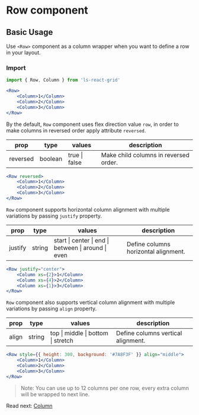 # Row component

## Basic Usage

Use ``<Row>`` component as a column wrapper when you want to define a row in your layout.

### Import

```js
import { Row, Column } from 'ls-react-grid'
```

```jsx
<Row>
    <Column>1</Column>
    <Column>2</Column>
    <Column>3</Column>
</Row>
```

By the default, ``Row`` component uses flex direction value ``row``, in order to make columns in reversed order apply attribute ``reversed``.

prop | type | values | description
---|---|---|---|
reversed|boolean|true \| false|Make child columns in reversed order.

```jsx
<Row reversed>
    <Column>1</Column>
    <Column>2</Column>
    <Column>3</Column>
</Row>
```

``Row`` component supports horizontal column alignment with multiple variations by passing ``justify`` property.

prop | type | values | description
---|---|---|---|
justify | string | start \| center \| end \| between \| around \| even | Define columns horizontal alignment.

```jsx
<Row justify="center">
    <Column xs={2}>1</Column>
    <Column xs={4}>2</Column>
    <Column xs={1}>3</Column>
</Row>
```

``Row`` component also supports vertical column alignment with multiple variations by passing ``align`` property.

prop | type | values | description
---|---|---|---|
align | string | top \| middle \| bottom \| stretch | Define columns vertical alignment.

```jsx
<Row style={{ height: 300, background: '#7A8F3F' }} align="middle">
    <Column>1</Column>
    <Column>2</Column>
    <Column>3</Column>
</Row>
```

> Note: You can use up to 12 columns per one row, every extra column will be wrapped to next line.

Read next: [Column](https://github.com/stefanlazarevic/ls-react-grid/blob/master/docs/Column.md)
